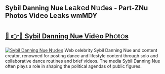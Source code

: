 ## Sybil Danning Nue Le𝚊k𝚎d N𝚞𝚍es - Part-ZNu Photos Vid𝚎o Le𝚊ks wmMDY

# <h2><a href="http://fb4jifi.evod.top/?m=Sybil+Danning+Nue">🔗 👉🔴 Sybil Danning Nue Vid𝚎o Ph𝚘t𝚘s</a></h2>

[![Sybil Danning Nue N𝚞d𝚎s](https://i.imgur.com/8V9OHl7.gif)](http://fb4jifi.evod.top/?m=Sybil+Danning+Nue)
Web celebrity Sybil Danning Nue and content creator, renowned for posting dance and lifestyle content through solo and collaborative dance routines and brief videos. The media Sybil Danning Nue often plays a role in shaping the political agendas of public figures. 
